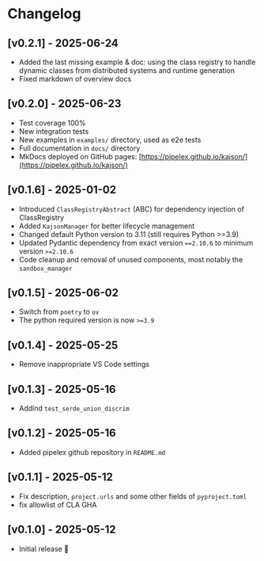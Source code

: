 # Changelog

## [v0.2.1] - 2025-06-24

- Added the last missing example & doc: using the class registry to handle dynamic classes from distributed systems and runtime generation
- Fixed markdown of overview docs

## [v0.2.0] - 2025-06-23

- Test coverage 100%
- New integration tests
- New examples in `examples/` directory, used as e2e tests
- Full documentation in `docs/` directory
- MkDocs deployed on GitHub pages: [https://pipelex.github.io/kajson/](https://pipelex.github.io/kajson/) 

## [v0.1.6] - 2025-01-02

- Introduced `ClassRegistryAbstract` (ABC) for dependency injection of ClassRegistry
- Added `KajsonManager` for better lifecycle management
- Changed default Python version to 3.11 (still requires Python >=3.9)
- Updated Pydantic dependency from exact version `==2.10.6` to minimum version `>=2.10.6`
- Code cleanup and removal of unused components, most notably the `sandbox_manager`

## [v0.1.5] - 2025-06-02

- Switch from `poetry` to `uv`
- The python required version is now `>=3.9`

## [v0.1.4] - 2025-05-25

- Remove inappropriate VS Code settings

## [v0.1.3] - 2025-05-16

- Addind `test_serde_union_discrim`

## [v0.1.2] - 2025-05-16

- Added pipelex github repository in `README.md`

## [v0.1.1] - 2025-05-12

- Fix description, `project.urls` and some other fields of `pyproject.toml`
- fix allowlist of CLA GHA

## [v0.1.0] - 2025-05-12

- Initial release 🎉
